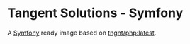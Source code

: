 Tangent Solutions - Symfony
===========================

A [Symfony](http://symfony.com/) ready image based on [tngnt/php:latest](https://hub.docker.com/r/tngnt/php/).
